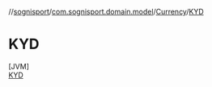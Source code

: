 //[sognisport](../../../../index.md)/[com.sognisport.domain.model](../../index.md)/[Currency](../index.md)/[KYD](index.md)

# KYD

[JVM]\
[KYD](index.md)
